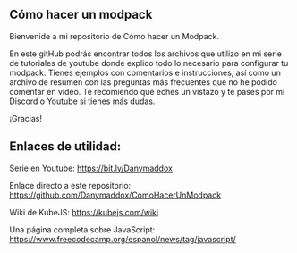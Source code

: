 ## Cómo hacer un modpack

Bienvenide a mi repositorio de Cómo hacer un Modpack.

En este gitHub podrás encontrar todos los archivos que utilizo en mi serie de tutoriales de youtube donde explico todo lo necesario para configurar tu modpack. Tienes ejemplos con comentarios e instrucciones, así como un archivo de resumen con las preguntas más frecuentes que no he podido comentar en vídeo. Te recomiendo que eches un vistazo y te pases por mi Discord o Youtube si tienes más dudas.

¡Gracias!


## Enlaces de utilidad:
Serie en Youtube: https://bit.ly/Danymaddox

Enlace directo a este repositorio: https://github.com/Danymaddox/ComoHacerUnModpack

Wiki de KubeJS: https://kubejs.com/wiki

Una página completa sobre JavaScript: https://www.freecodecamp.org/espanol/news/tag/javascript/
